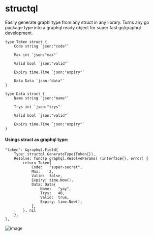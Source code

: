 # structql

Easily generate graphl type from any struct in any library. Turns any go package type into a graphql ready object for super fast go/graphql development.

	type Token struct {
		Code string `json:"code"`

		Max int `json:"max"`

		Valid bool `json:"valid"`

		Expiry time.Time `json:"expiry"`

		Data Data `json:"data"`
	}

	type Data struct {
		Name string `json:"name"`

		Trys int `json:"trys"`

		Valid bool `json:"valid"`

		Expiry time.Time `json:"expiry"`
	}

#### Usings struct as graphql type:
	"token": &graphql.Field{
		Type: structql.GenerateType(Token{}),
		Resolve: func(p graphql.ResolveParams) (interface{}, error) {
			return Token{
				Code:   "super-secret",
				Max:    2,
				Valid:  false,
				Expiry: time.Now(),
				Data: Data{
					Name:   "yay",
					Trys:   40,
					Valid:  true,
					Expiry: time.Now(),
				},
			}, nil
		},
	},


![image](https://user-images.githubusercontent.com/6259987/79978873-fe8ecc00-8476-11ea-8468-bdedeae39685.png)
